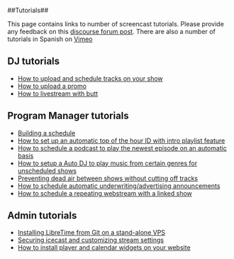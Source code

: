 ##Tutorials##

This page contains links to number of screencast tutorials. 
Please provide any feedback on this [discourse forum post](https://discourse.libretime.org/t/new-tutorials-available-on-libretime-wiki/270/2).
There are also a number of tutorials in Spanish on [Vimeo](https://vimeo.com/user90812787)

## DJ tutorials
* [How to upload and schedule tracks on your show](upload-tracks)
* [How to upload a promo](upload-promo)
* [How to livestream with butt](livestream.md)
## Program Manager tutorials
* [Building a schedule](build-schedule.md)
* [How to set up an automatic top of the hour ID with intro playlist feature](top-of-hour-id.md)
* [How to schedule a podcast to play the newest episode on an automatic basis](autoloading-podcast.md)
* [How to setup a Auto DJ to play music from certain genres for unscheduled shows](autodj.md)
* [Preventing dead air between shows without cutting off tracks](filler.md)
* [How to schedule automatic underwriting/advertising announcements](underwriting.md)
* [How to schedule a repeating webstream with a linked show](webstream-link.md)
## Admin tutorials
* [Installing LibreTime from Git on a stand-alone VPS](install-vps.md)
* [Securing icecast and customizing stream settings ](stream-settings.md)
* [How to install player and calendar widgets on your website](widgets.md)
